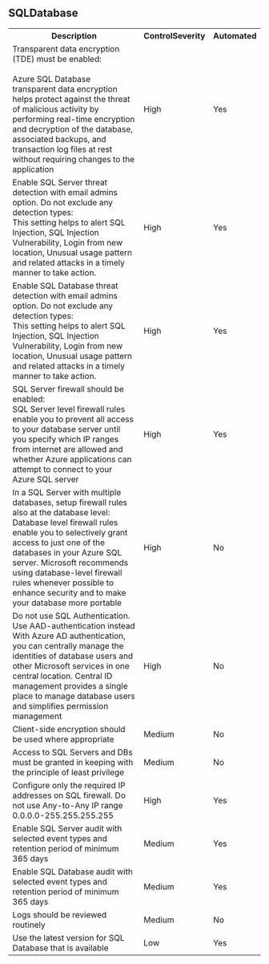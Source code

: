﻿<!DOCTYPE html PUBLIC "-//W3C//DTD XHTML 1.0 Strict//EN"  "http://www.w3.org/TR/xhtml1/DTD/xhtml1-strict.dtd">
<html xmlns="http://www.w3.org/1999/xhtml">
<head>

</head><body>
<H2>SQLDatabase</H2>
<table>
<colgroup><col/><col/><col/></colgroup>
<tr><th>Description</th><th>ControlSeverity</th><th>Automated</th></tr>
<tr><td>Transparent data encryption (TDE) must be enabled:<br /><br />Azure SQL Database transparent data encryption helps protect against the threat of malicious activity by performing real-time encryption and decryption of the database, associated backups, and transaction log files at rest without requiring changes to the application</td><td>High</td><td>Yes</td></tr>
<tr><td>Enable SQL Server threat detection with email admins option. Do not exclude any detection types:<br />This setting helps to alert SQL Injection, SQL Injection Vulnerability, Login from new location, Unusual usage pattern and related attacks in a timely manner to take action.</td><td>High</td><td>Yes</td></tr>
<tr><td>Enable SQL Database threat detection with email admins option. Do not exclude any detection types:<br />This setting helps to alert SQL Injection, SQL Injection Vulnerability, Login from new location, Unusual usage pattern and related attacks in a timely manner to take action.</td><td>High</td><td>Yes</td></tr>
<tr><td>SQL Server firewall should be enabled:<br /> SQL Server level firewall rules enable you to prevent all access to your database server until you specify which IP ranges from internet are allowed and whether Azure applications can attempt to connect to your Azure SQL server </td><td>High</td><td>Yes</td></tr>
<tr><td>In a SQL Server with multiple databases, setup firewall rules also at the database level: <br />Database level firewall rules enable you to selectively grant access to just one of the databases in your Azure SQL server. Microsoft recommends using database-level firewall rules whenever possible to enhance security and to make your database more portable</td><td>High</td><td>No</td></tr>
<tr><td>Do not use SQL Authentication. Use AAD-authentication instead<br /> With Azure AD authentication, you can centrally manage the identities of database users and other Microsoft services in one central location. Central ID management provides a single place to manage database users and simplifies permission management </td><td>High</td><td>No</td></tr>
<tr><td>Client-side encryption should be used where appropriate</td><td>Medium</td><td>No</td></tr>
<tr><td>Access to SQL Servers and DBs must be granted in keeping with the principle of least privilege</td><td>Medium</td><td>No</td></tr>
<tr><td>Configure only the required IP addresses on SQL firewall. Do not use Any-to-Any IP range 0.0.0.0-255.255.255.255</td><td>High</td><td>Yes</td></tr>
<tr><td>Enable SQL Server audit with selected event types and retention period of minimum 365 days</td><td>Medium</td><td>Yes</td></tr>
<tr><td>Enable SQL Database audit with selected event types and retention period of minimum 365 days</td><td>Medium</td><td>Yes</td></tr>
<tr><td>Logs should be reviewed routinely</td><td>Medium</td><td>No</td></tr>
<tr><td>Use the latest version for SQL Database that is available</td><td>Low</td><td>Yes</td></tr>
</table>
</body></html>
